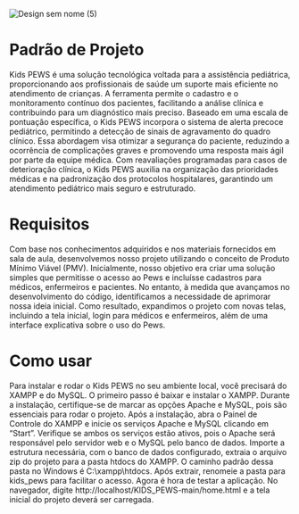 
![Design sem nome (5)](https://github.com/user-attachments/assets/a8d0968f-804f-4db4-8566-71fd901f3a98)

# Padrão de Projeto
Kids PEWS é uma solução tecnológica voltada para a assistência pediátrica, proporcionando aos profissionais de saúde um suporte mais eficiente no atendimento de crianças. A ferramenta permite o cadastro e o monitoramento contínuo dos pacientes, facilitando a análise clínica e contribuindo para um diagnóstico mais preciso.
Baseado em uma escala de pontuação específica, o Kids PEWS incorpora o sistema de alerta precoce pediátrico, permitindo a detecção de sinais de agravamento do quadro clínico. Essa abordagem visa otimizar a segurança do paciente, reduzindo a ocorrência de complicações graves e promovendo uma resposta mais ágil por parte da equipe médica.
Com reavaliações programadas para casos de deterioração clínica, o Kids PEWS auxilia na organização das prioridades médicas e na padronização dos protocolos hospitalares, garantindo um atendimento pediátrico mais seguro e estruturado.

# Requisitos 
Com base nos conhecimentos adquiridos e nos materiais fornecidos em sala de aula, desenvolvemos nosso projeto utilizando o conceito de Produto Mínimo Viável (PMV). Inicialmente, nosso objetivo era criar uma solução simples que permitisse o acesso ao Pews e incluísse cadastros para médicos, enfermeiros e pacientes. No entanto, à medida que avançamos no desenvolvimento do código, identificamos a necessidade de aprimorar nossa ideia inicial. Como resultado, expandimos o projeto com novas telas, incluindo a tela inicial, login para médicos e enfermeiros, além de uma interface explicativa sobre o uso do Pews.

# Como usar
Para instalar e rodar o Kids PEWS no seu ambiente local, você precisará do XAMPP e do MySQL. O primeiro passo é baixar e instalar o XAMPP. Durante a instalação, certifique-se de marcar as opções Apache e MySQL, pois são essenciais para rodar o projeto. Após a instalação, abra o Painel de Controle do XAMPP e inicie os serviços Apache e MySQL clicando em “Start”. Verifique se ambos os serviços estão ativos, pois o Apache será responsável pelo servidor web e o MySQL pelo banco de dados. Importe a estrutura necessária, com o banco de dados configurado, extraia o arquivo zip do projeto para a pasta htdocs do XAMPP. O caminho padrão dessa pasta no Windows é C:\xampp\htdocs. Após extrair, renomeie a pasta para kids_pews para facilitar o acesso. Agora é hora de testar a aplicação. No navegador, digite http://localhost/KIDS_PEWS-main/home.html e a tela inicial do projeto deverá ser carregada. 
